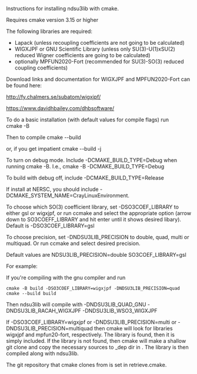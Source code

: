 Instructions for installing ndsu3lib with cmake. 

Requires cmake version 3.15 or higher 

The following libraries are required:
 - Lapack (unless recoupling coefficients are not going to be calculated)
 - WIGXJPF or GNU Scientific Library (unless only SU(3)-U(1)xSU(2) reduced Wigner coefficients are going to be calculated)
 - optionally MPFUN2020-Fort (recommended for SU(3)-SO(3) reduced coupling coefficients)

Download links and documentation for WIGXJPF and MPFUN2020-Fort can be found here:

http://fy.chalmers.se/subatom/wigxjpf/

https://www.davidhbailey.com/dhbsoftware/

To do a basic installation (with default values for compile flags) run  
	cmake -B <build-dir> 

Then to compile 
	cmake --build <build-dir>

or, if you get impatient
	cmake --build <build-dir> -j<N>

To turn on debug mode.  Include -DCMAKE_BUILD_TYPE=Debug when running cmake -B.  I.e., 
	cmake -B <build-dir> -DCMAKE_BUILD_TYPE=Debug

To build with debug off, include -DCMAKE_BUILD_TYPE=Release

If install at NERSC, you should include -DCMAKE_SYSTEM_NAME=CrayLinuxEnvironment.

To choose which SO(3) coefficient library, set -DSO3COEF_LIBRARY to either gsl or wigxjpf, 
or run ccmake <build-dir> and select the appropriate option (arrow down to SO3COEFF_LIBRARY and hit enter until it shows desired libary). Default is -DSO3COEF_LIBRARY=gsl

To choose precision, set -DNDSU3LIB_PRECISION to double, quad, multi or multiquad. Or run ccmake and select desired precision.  

Default values are 
	NDSU3LIB_PRECISION=double
	SO3COEF_LIBRARY=gsl	

For example: 

If you're compiling with the gnu compiler and run

	cmake -B build -DSO3COEF_LIBRARY=wigxjpf -DNDSU3LIB_PRECISION=quad
	cmake --build build

Then ndsu3lib will compile with 
	-DNDSU3LIB_QUAD_GNU -DNDSU3LIB_RACAH_WIGXJPF -DNDSU3LIB_WSO3_WIGXJPF


If -DSO3COEF_LIBRARY=wigxjpf or -DNDSU3LIB_PRECISION=multi or -DNDSU3LIB_PRECISION=multiquad then cmake will look for
libraries wigxjpf and mpfun20-fort, respectively.  The library is found, then it is simply included.  If the library is not found, then cmake will make a shallow git clone and copy the necessary sources to _dep dir in <build-dir>. The library is then compiled along with ndsu3lib. 

The git repository that cmake clones from is set in retrieve.cmake.  
